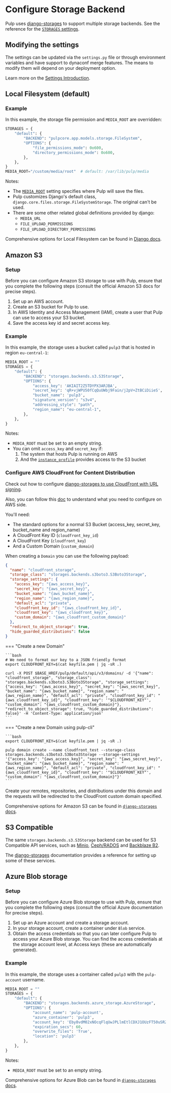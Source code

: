 # Configure Storage Backend

Pulp uses [django-storages](https://django-storages.readthedocs.io) to support multiple storage backends.
See the reference for the [`STORAGES` settings](site:pulpcore/docs/admin/reference/settings/#storages).

## Modifying the settings

The settings can be updated via the `settings.py` file or through environment variables
and have support to dynaconf merge features.
The means to modify them will depend on your deployment option.

Learn more on the [Settings Introduction](site:pulpcore/docs/admin/guides/configure-pulp/).

## Local Filesystem (default)

### Example

In this example, the storage file permission and `MEDIA_ROOT` are overridden:

```python
STORAGES = {
    "default": {
        "BACKEND": "pulpcore.app.models.storage.FileSystem",
        "OPTIONS": {
            "file_permissions_mode": 0o600,
            "directory_permissions_mode": 0o600,
        },
    },
}
MEDIA_ROOT="/custom/media/root"  # default: /var/lib/pulp/media
```

Notes:

* The [`MEDIA_ROOT`](site:pulpcore/docs/admin/reference/settings/#media_root) setting specifies where Pulp
will save the files.
* Pulp customizes Django's default class, `django.core.files.storage.FileSystemStorage`. The original can't be used.
* There are some other related global definitions provided by django:
    * `MEDIA_URL`
    * `FILE_UPLOAD_PERMISSIONS`
    * `FILE_UPLOAD_DIRECTORY_PERMISSIONS`

Comprehensive options for Local Filesystem can be found in
[Django docs](https://docs.djangoproject.com/en/4.2/ref/files/storage/#django.core.files.storage.FileSystemStorage).

## Amazon S3

### Setup

Before you can configure Amazon S3 storage to use with Pulp, ensure that you complete the following steps
(consult the official Amazon S3 docs for precise steps).

1. Set up an AWS account.
2. Create an S3 bucket for Pulp to use.
3. In AWS Identity and Access Management (IAM), create a user that Pulp can use to access your S3 bucket.
4. Save the access key id and secret access key.

### Example

In this example, the storage uses a bucket called `pulp3` that is hosted in region `eu-central-1`:

```python
MEDIA_ROOT = ""
STORAGES = {
    "default": {
        "BACKEND": "storages.backends.s3.S3Storage",
        "OPTIONS": {
            "access_key": 'AKIAIT2Z5TDYPX3ARJBA',
            "secret_key": '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',
            "bucket_name": 'pulp3',
            "signature_version": "s3v4",
            "addressing_style": "path",
            "region_name": "eu-central-1",
        },
    },
}
```

Notes:

* `MEDIA_ROOT` must be set to an empty string.
* You can omit `access_key` and `secret_key` if:
    1. The system that hosts Pulp is running on AWS
    2. And the [`instance_profile`](https://docs.aws.amazon.com/IAM/latest/UserGuide/id_roles_use_switch-role-ec2_instance-profiles.html) provides access to the S3 bucket


### Configure AWS CloudFront for Content Distribution

Check out how to configure [django-storages to use CloudFront with URL signing](https://django-storages.readthedocs.io/en/latest/backends/amazon-S3.html#cloudfront-signed-urls).

Also, you can follow this [doc](https://github.com/aws-samples/amazon-cloudfront-signed-urls-using-lambda-secretsmanager/tree/main/2-Create_CloudFront_Distribution) to understand what you need to configure on AWS side.

You'll need:

- The standard options for a normal S3 Bucket (access_key, secret_key, bucket_name and region_name)
- A CloudFront Key ID (`cloudfront_key_id`)
- A CloudFront Key (`cloudfront_key`)
- And a Custom Domain (`custom_domain`)

When creating a `Domain` you can use the following payload:

```json
{
  "name": "cloudfront_storage",
  "storage_class": "storages.backends.s3boto3.S3Boto3Storage",
  "storage_settings": {
    "access_key": "{aws_access_key}",
    "secret_key": "{aws_secret_key}",
    "bucket_name": "{aws_bucket_name}",
    "region_name": "{aws_region_name}",
    "default_acl": "private",
    "cloudfront_key_id": "{aws_cloudfront_key_id}",
    "cloudfront_key": "{aws_cloudfront_key}",
    "custom_domain": "{aws_cloudfront_custom_domain}"
  },
  "redirect_to_object_storage": true,
  "hide_guarded_distributions": false
}
```

=== "Create a new Domain"

    ```bash
    # We need to format our key to a JSON friendly format
    export CLOUDFRONT_KEY=$(cat keyfile.pem | jq -sR .)

    curl -X POST $BASE_HREF/pulp/default/api/v3/domains/ -d '{"name": "cloudfront_storage", "storage_class": "storages.backends.s3boto3.S3Boto3Storage", "storage_settings": {"access_key": "{aws_access_key}", "secret_key": "{aws_secret_key}", "bucket_name": "{aws_bucket_name}", "region_name": "{aws_region_name}", "default_acl": "private", "cloudfront_key_id": "{aws_cloudfront_key_id}", "cloudfront_key": '"$CLOUDFRONT_KEY"', "custom_domain": "{aws_cloudfront_custom_domain}"}, "redirect_to_object_storage": true, "hide_guarded_distributions": false}' -H 'Content-Type: application/json'
    ```

=== "Create a new Domain using pulp-cli"

    ```bash
    export CLOUDFRONT_KEY=$(cat keyfile.pem | jq -sR .)

    pulp domain create --name cloudfront_test --storage-class storages.backends.s3boto3.S3Boto3Storage --storage-settings '{"access_key": "{aws_access_key}", "secret_key": "{aws_secret_key}", "bucket_name": "{aws_bucket_name}", "region_name": "{aws_region_name}", "default_acl": "private", "cloudfront_key_id": "{aws_cloudfront_key_id}", "cloudfront_key": '"$CLOUDFRONT_KEY"', "custom_domain": "{aws_cloudfront_custom_domain}"}'
    ```

Create your remotes, repositories, and distributions under this domain and the requests will be redirected to the
CloudFront custom domain specified.


Comprehensive options for Amazon S3 can be found in
[`django-storages` docs](https://django-storages.readthedocs.io/en/latest/backends/amazon-S3.html#configuration-settings).

## S3 Compatible

The same `storages.backends.s3.S3Storage` backend can be used for S3 Compatible API services, such as [Minio](https://min.io/), [Ceph/RADOS](https://docs.ceph.com/en/reef/man/8/rados/) and [Backblaze B2](https://www.backblaze.com/cloud-storage).

The [django-storages](https://django-storages.readthedocs.io/en/latest/backends/s3_compatible/index.html) documentation
provides a reference for setting up some of these services.

## Azure Blob storage

### Setup

Before you can configure Azure Blob storage to use with Pulp, ensure that you complete the following steps
(consult the official Azure documentation for precise steps).

1. Set up an Azure account and create a storage account.
2. In your storage account, create a container under `Blob` service.
3. Obtain the access credentials so that you can later configure Pulp to access your Azure Blob storage. You can find the access credentials
   at the storage account level, at Access keys (these are automatically generated).

### Example

In this example, the storage uses a container called `pulp3` with the `pulp-account` username.

```python
MEDIA_ROOT = ""
STORAGES = {
    "default": {
        "BACKEND": "storages.backends.azure_storage.AzureStorage",
        "OPTIONS": {
            "account_name": 'pulp-account',
            "azure_container": 'pulp3',
            "account_key": 'Eby8vdM02xNOcqFlqUwJPLlmEtlCDXJ1OUzFT50uSRZ6IFsuFq2UVErCz4I6tq/K1SZFPTOtr/KBHBeksoGMGw==',
            "expiration_secs": 60,
            "overwrite_files": 'True',
            "location": 'pulp3'
        },
    },
}
```

Notes:

* `MEDIA_ROOT` must be set to an empty string.

Comprehensive options for Azure Blob can be found in
[`django-storages` docs](https://django-storages.readthedocs.io/en/latest/backends/azure.html#configuration-settings).
